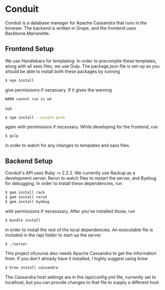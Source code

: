 # Conduit

Conduit is a database manager for Apache Cassandra that runs in the browser. The backend is written in Grape, and the frontend uses Backbone.Marionette.

## Frontend Setup

We use Handlebars for templating. In order to precompile these templates, along with all sass files, we use Gulp. The package.json file is set-up so you should be able to install both these packages by running

```sh
$ npm install
```

give permissions if necessary. If it gives the warning

```sh
WARN cannot run in wd
```

run

```sh
$ npm install --unsafe-perm
```

again with permissions if necessary.
While developing for the frontend, run

```sh
$ gulp
```

in order to watch for any changes to templates and sass files.

## Backend Setup

Conduit's API uses Ruby -v 2.2.2. We currently use Rackup as a development server, Rerun to watch files to restart the server, and Byebug for debugging. In order to install these dependencies, run

```sh
$ gem install rack
$ gem install rerun
$ gem install byebug
```

with permissions if necesssary. After you've installed those, run

```sh
$ bundle install
```

in order to install the rest of the local dependencies. An executable file is included in the /api folder to start up the server.

```sh
$ ./server
```

This project ofcourse also needs Apache Cassandra to get the information from. If you don't already have it installed, I highly suggest using brew

```sh
$ brew install cassandra
```

The Cassandra host settings are in the /api/config.yml file, currently set to localhost, but you can provide changes to that file to supply a different host.